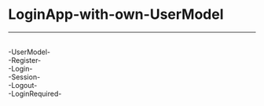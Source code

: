 # LoginApp-with-own-UserModel
<hr><br>
-UserModel-<br>
-Register-<br>
-Login-<br>
-Session-<br>
-Logout-<br>
-LoginRequired-<br>
